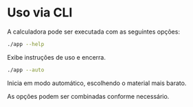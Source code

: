 # Uso via CLI

A calculadora pode ser executada com as seguintes opções:

```bash
./app --help
```
Exibe instruções de uso e encerra.

```bash
./app --auto
```
Inicia em modo automático, escolhendo o material mais barato.

As opções podem ser combinadas conforme necessário.
